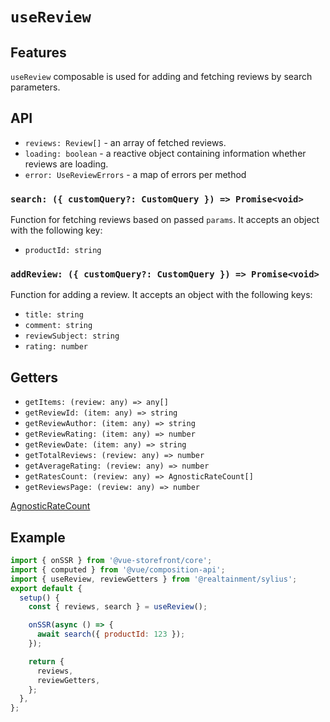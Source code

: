 # `useReview`

## Features

`useReview` composable is used for adding and fetching reviews by search parameters.

## API

- `reviews: Review[]` - an array of fetched reviews.
- `loading: boolean` - a reactive object containing information whether reviews are loading.
- `error: UseReviewErrors` - a map of errors per method

### `search: ({ customQuery?: CustomQuery }) => Promise<void>`

Function for fetching reviews based on passed `params`. It accepts an object with the following key:

- `productId: string`

### `addReview: ({ customQuery?: CustomQuery }) => Promise<void>`

Function for adding a review. It accepts an object with the following keys:

- `title: string`
- `comment: string`
- `reviewSubject: string`
- `rating: number`

## Getters

- `getItems: (review: any) => any[]`
- `getReviewId: (item: any) => string`
- `getReviewAuthor: (item: any) => string`
- `getReviewRating: (item: any) => number`
- `getReviewDate: (item: any) => string`
- `getTotalReviews: (review: any) => number`
- `getAverageRating: (review: any) => number`
- `getRatesCount: (review: any) => AgnosticRateCount[]`
- `getReviewsPage: (review: any) => number`

[AgnosticRateCount](https://docs.vuestorefront.io/v2/reference/api/core.agnosticratecount.html)

## Example

```js
import { onSSR } from '@vue-storefront/core';
import { computed } from '@vue/composition-api';
import { useReview, reviewGetters } from '@realtainment/sylius';
export default {
  setup() {
    const { reviews, search } = useReview();

    onSSR(async () => {
      await search({ productId: 123 });
    });

    return {
      reviews,
      reviewGetters,
    };
  },
};
```
